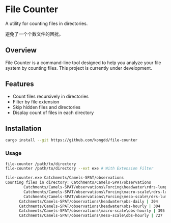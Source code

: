 # File Counter

A utility for counting files in directories.

避免了一个个数文件的困扰。

## Overview

File Counter is a command-line tool designed to help you analyze your file system by counting files. This project is currently under development.

## Features

- Count files recursively in directories
- Filter by file extension
- Skip hidden files and directories
- Display count of files in each directory

## Installation

```bash
cargo install --git https://github.com/kongdd/file-counter
```

### Usage

```bash
file-counter /path/to/directory
file-counter /path/to/directory --ext exe # With Extension Filter
```

```bash
file-counter.exe Catchments/Camels-SPAT/observations
Counting files in directory: Catchments/Camels-SPAT/observations
        Catchments/Camels-SPAT/observations\Forcing\headwater\rdrs-lumped | 304
        Catchments/Camels-SPAT/observations\Forcing\macro-scale\rdrs-lumped | 395
        Catchments/Camels-SPAT/observations\Forcing\meso-scale\rdrs-lumped | 727
      Catchments/Camels-SPAT/observations\headwater\obs-daily | 304
      Catchments/Camels-SPAT/observations\headwater\obs-hourly | 304
      Catchments/Camels-SPAT/observations\macro-scale\obs-hourly | 395
      Catchments/Camels-SPAT/observations\meso-scale\obs-hourly | 727
```
